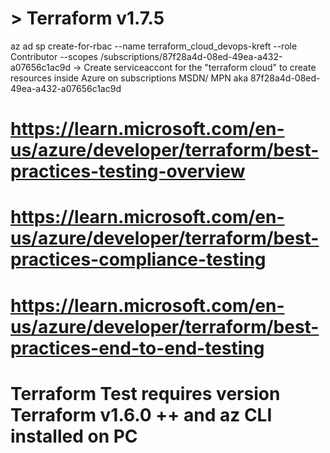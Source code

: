 # > Terraform v1.7.5


az ad sp create-for-rbac --name terraform_cloud_devops-kreft --role Contributor --scopes /subscriptions/87f28a4d-08ed-49ea-a432-a07656c1ac9d
-> Create serviceaccont for the "terraform cloud" to create resources inside Azure on subscriptions MSDN/ MPN aka 87f28a4d-08ed-49ea-a432-a07656c1ac9d



# https://learn.microsoft.com/en-us/azure/developer/terraform/best-practices-testing-overview
# https://learn.microsoft.com/en-us/azure/developer/terraform/best-practices-compliance-testing
# https://learn.microsoft.com/en-us/azure/developer/terraform/best-practices-end-to-end-testing


# Terraform Test requires version Terraform v1.6.0 ++ and  az CLI installed on PC